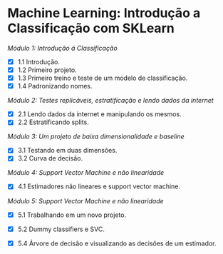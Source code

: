 # Machine Learning: Introdução a Classificação com SKLearn


*Módulo 1: Introdução á Classificação*

- [x] 1.1 Introdução.
- [x] 1.2 Primeiro projeto.
- [x] 1.3 Primeiro treino e teste de um modelo de classificação.
- [x] 1.4 Padronizando nomes.

*Módulo 2: Testes replicáveis, estratificação e lendo dados da internet*

- [x] 2.1 Lendo dados da internet e manipulando os mesmos.
- [x] 2.2 Estratificando splits.

*Módulo 3: Um projeto de baixa dimensionalidade e baseline*

- [x] 3.1 Testando em duas dimensões.
- [x] 3.2 Curva de decisão.

*Módulo 4: Support Vector Machine e não linearidade*

- [x] 4.1 Estimadores não lineares e support vector machine.

*Módulo 5: Support Vector Machine e não linearidade*

- [x] 5.1 Trabalhando em um novo projeto.
- [x] 5.2 Dummy classifiers e SVC.
- [x] 5.4 Árvore de decisão e visualizando as decisões de um estimador.




